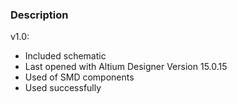 ### Description

v1.0:
- Included schematic
- Last opened with Altium Designer Version 15.0.15
- Used of SMD components
- Used successfully